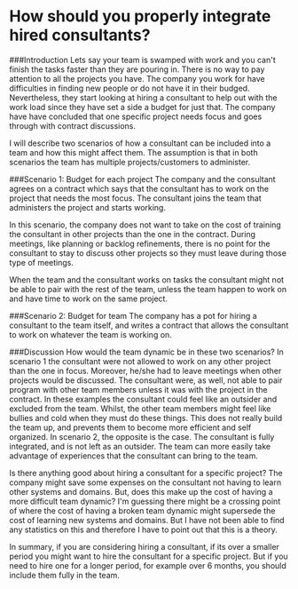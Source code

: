 How should you properly integrate hired consultants?
==========================
###Introduction
Lets say your team is swamped with work and you can't finish the tasks faster than they are pouring in. There is no way to pay attention to all the projects you have. The company you work for have difficulties in finding new people or do not have it in their budged. Nevertheless, they start looking at hiring a consultant to help out with the work load since they have set a side a budget for just that. The company have have concluded that one specific project needs focus and goes through with contract discussions.

I will describe two scenarios of how a consultant can be included into a team and how this might affect them. The assumption is that in both scenarios the team has multiple projects/customers to administer.

###Scenario 1: Budget for each project
The company and the consultant agrees on a contract which says that the consultant has to work on the project that needs the most focus. The consultant joins the team that administers the project and starts working.  

In this scenario, the company does not want to take on the cost of training the consultant in other projects than the one in the contract. During meetings, like planning or backlog refinements, there is no point for the consultant to stay to discuss other projects so they must leave during those type of meetings.

When the team and the consultant works on tasks the consultant might not be able to pair with the rest of the team, unless the team happen to work on and have time to work on the same project.

###Scenario 2: Budget for team
The company has a pot for hiring a consultant to the team itself, and writes a contract that allows the consultant to work on whatever the team is working on.

###Discussion
How would the team dynamic be in these two scenarios? In scenario 1 the consultant were not allowed to work on any other project than the one in focus. Moreover, he/she had to leave meetings when other projects would be discussed. The consultant were, as well, not able to pair program with other team members unless it was with the project in the contract. In these examples the consultant could feel like an outsider and excluded from the team. Whilst, the other team members might feel like bullies and cold when they must do these things. This does not really build the team up, and prevents them to become more efficient and self organized. In scenario 2, the opposite is the case. The consultant is fully integrated, and is not left as an outsider. The team can more easily take advantage of experiences that the consultant can bring to the team.

Is there anything good about hiring a consultant for a specific project? The company might save some expenses on the consultant not having to learn other systems and domains. But, does this make up the cost of having a more difficult team dynamic? I'm guessing there might be a crossing point of where the cost of having a broken team dynamic might supersede the cost of learning new systems and domains. But I have not been able to find any statistics on this and therefore I have to point out that this is a theory.

In summary, if you are considering hiring a consultant, if its over a smaller period you might want to hire the consultant for a specific project. But if you need to hire one for a longer period, for example over 6 months, you should include them fully in the team.
